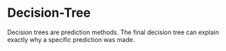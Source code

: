 # Decision-Tree
Decision trees are  prediction methods. The final decision tree can explain exactly why a specific prediction was made.
